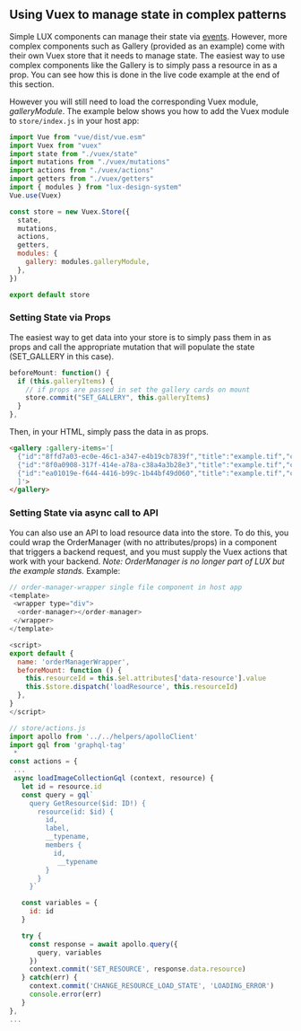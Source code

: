 ## Using Vuex to manage state in complex patterns

Simple LUX components can manage their state via [events](https://vuejs.org/v2/guide/events.html). However, more complex components such as Gallery (provided as an example) come with their own Vuex store that it needs to manage state. The easiest way to use complex components like the Gallery is to simply pass a resource in as a prop. You can see how this is done in the live code example at the end of this section.

However you will still need to load the corresponding Vuex module, _galleryModule_. The example below shows you how to add the Vuex module to `store/index.js` in your host app:

```javascript
import Vue from "vue/dist/vue.esm"
import Vuex from "vuex"
import state from "./vuex/state"
import mutations from "./vuex/mutations"
import actions from "./vuex/actions"
import getters from "./vuex/getters"
import { modules } from "lux-design-system"
Vue.use(Vuex)

const store = new Vuex.Store({
  state,
  mutations,
  actions,
  getters,
  modules: {
    gallery: modules.galleryModule,
  },
})

export default store
```

### Setting State via Props

The easiest way to get data into your store is to simply pass them in as props and call the appropriate mutation that will populate the state (SET_GALLERY in this case).

```javascript
beforeMount: function() {
  if (this.galleryItems) {
    // if props are passed in set the gallery cards on mount
    store.commit("SET_GALLERY", this.galleryItems)
  }
},
```

Then, in your HTML, simply pass the data in as props.

```html
<gallery :gallery-items='[
  {"id":"8ffd7a03-ec0e-46c1-a347-e4b19cb7839f","title":"example.tif","caption":"FileSet : 8ffd7a03-ec0e-46c1-a347-e4b19cb7839f","mediaUrl":"https://picsum.photos/600/300/?random"},
  {"id":"8f0a0908-317f-414e-a78a-c38a4a3b28e3","title":"example.tif","caption":"FileSet : 8f0a0908-317f-414e-a78a-c38a4a3b28e3","mediaUrl":"https://picsum.photos/600/300/?random"},
  {"id":"ea01019e-f644-4416-b99c-1b44bf49d060","title":"example.tif","caption":"FileSet : ea01019e-f644-4416-b99c-1b44bf49d060","mediaUrl":"https://picsum.photos/600/300/?random"}
  ]'>
</gallery>
```

### Setting State via async call to API

You can also use an API to load resource data into the store. To do this, you
could wrap the OrderManager (with no attributes/props) in a component that triggers a
backend request, and you must supply the Vuex actions that work with your backend.
_Note: OrderManager is no longer part of LUX but the example stands._
Example:

```javascript
// order-manager-wrapper single file component in host app
<template>
 <wrapper type="div">
  <order-manager></order-manager>
 </wrapper>
</template>

<script>
export default {
  name: 'orderManagerWrapper',
  beforeMount: function () {
    this.resourceId = this.$el.attributes['data-resource'].value
    this.$store.dispatch('loadResource', this.resourceId)
  },
}
</script>
```

```javascript
// store/actions.js
import apollo from '../../helpers/apolloClient'
import gql from 'graphql-tag'
 *
const actions = {
 ...
 async loadImageCollectionGql (context, resource) {
   let id = resource.id
   const query = gql`
     query GetResource($id: ID!) {
       resource(id: $id) {
         id,
         label,
         __typename,
         members {
           id,
            __typename
         }
       }
     }`

   const variables = {
     id: id
   }

   try {
     const response = await apollo.query({
       query, variables
     })
     context.commit('SET_RESOURCE', response.data.resource)
   } catch(err) {
     context.commit('CHANGE_RESOURCE_LOAD_STATE', 'LOADING_ERROR')
     console.error(err)
   }
},
...
```
